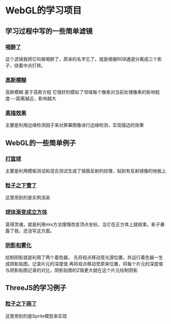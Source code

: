 # WebGL的学习项目
## 学习过程中写的一些简单滤镜
### [喝醉了](https://pinzi123.github.io/learnWebGL/webgl.html)
这个滤镜我把它叫做喝醉了，原来的名字忘了。就是根据RGB通道分离成三个影子，绕着中点打转。
### [高斯模糊](https://pinzi123.github.io/learnWebGL/blur.html)
高斯模糊 基于高斯方程 它很好的模拟了领域每个像素对当前处理像素的影响程度---距离越近，影响越大
### [素描效果](https://pinzi123.github.io/learnWebGL/webgl2.html)
主要是利用边缘检测因子来对屏幕图像进行边缘检测，实现描边的效果
## WebGL的一些简单例子
### [打篮球](https://pinzi123.github.io/learnWebGL/playBall.html)
主要是利用模板测试和混合测试生成了镜面反射的纹理，贴到有反射镜像的地板上
### [粒子之下雪了](https://pinzi123.github.io/learnWebGL/particle.html)
这里用到的是实例渲染
### [球体渐变成立方体](https://pinzi123.github.io/learnWebGL/SphereToCube.html)
莫得灵魂，就是利用mix方法慢慢改变顶点坐标，当它在正方体上就结束。影子暴露了我，还没写这方面。
### [阴影和雾化](https://pinzi123.github.io/learnWebGL/shadow.html)
绘制阴影就是利用了两个着色器，
先将视点移动至光源位置，并运行着色器一生成阴影贴图，记录片元的深度值
再将视点移动至原来位置，将每个片元的深度值与阴影贴图记录的对比，阴影贴图的Z值更大就在这个片元绘制阴影
## ThreeJS的学习例子
### [粒子之下雨了](https://pinzi123.github.io/learnWebGL/threejs/rain.html)
这里用到的是Sprite模型来实现
